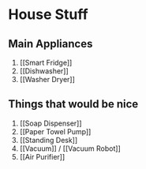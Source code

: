 
# House Stuff

## Main Appliances

1. [[Smart Fridge]]
2. [[Dishwasher]]
3. [[Washer Dryer]]

## Things that would be nice

1. [[Soap Dispenser]]
2. [[Paper Towel Pump]]
3. [[Standing Desk]]
4. [[Vacuum]] / [[Vacuum Robot]]
5. [[Air Purifier]]